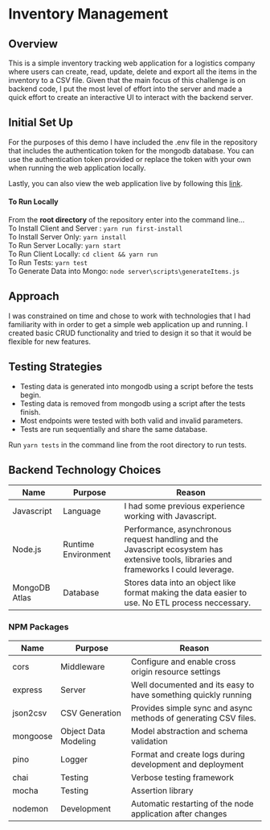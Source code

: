 # **Inventory Management**

## **Overview**
This is a simple inventory tracking web application for a logistics company where users can create, read, update, delete and export all the items in the inventory to a CSV file. Given that the main focus of this challenge is on backend code, I put the most level of effort into the server and made a quick effort to create an interactive UI to interact with the backend server. 

## **Initial Set Up**
For the purposes of this demo I have included the .env file in the repository that includes the authentication token for the mongodb database. You can use the authentication token provided or replace the token with your own when running the web application locally.

Lastly, you can also view the web application live by following this  [link](https://ac-inventory-management.herokuapp.com/).

#### **To Run Locally**
From the **root directory** of the repository enter into the command line...\
To Install Client and Server : `yarn run first-install`\
To Install Server Only: `yarn install`\
To Run Server Locally: `yarn start`\
To Run Client Locally: `cd client && yarn run`\
To Run Tests: `yarn test`\
To Generate Data into Mongo: `node server\scripts\generateItems.js`

## **Approach**
I was constrained on time and chose to work with technologies that I had familiarity with in order to get a simple web application up and running. I created basic CRUD functionality and tried to design it so that it would be flexible for new features.

## **Testing Strategies**
- Testing data is generated into mongodb using a script before the tests begin.
- Testing data is removed from mongodb using a script after the tests finish. 
- Most endpoints were tested with both valid and invalid parameters.
- Tests are run sequentially and share the same database.

Run `yarn tests` in the command line from the root directory to run tests.

## **Backend Technology Choices**
| Name | Purpose | Reason |
|--|--|--|
| Javascript | Language | I had some previous experience working with Javascript.|
| Node.js | Runtime Environment | Performance, asynchronous request handling and the Javascript ecosystem has extensive tools, libraries and frameworks I could leverage. |
| MongoDB Atlas| Database | Stores data into an object like format making the data easier to use. No ETL process neccessary. |

### **NPM Packages**
| Name | Purpose | Reason |
|--|--|--|
| cors | Middleware | Configure and enable cross origin resource settings |
| express | Server | Well documented and its easy to have something quickly running |
| json2csv | CSV Generation | Provides simple sync and async methods of generating CSV files. |
| mongoose | Object Data Modeling | Model abstraction and schema validation  |
| pino | Logger | Format and create logs during development and deployment |
| chai | Testing | Verbose testing framework |
| mocha | Testing  | Assertion library |
| nodemon | Development | Automatic restarting of the node application after changes |

